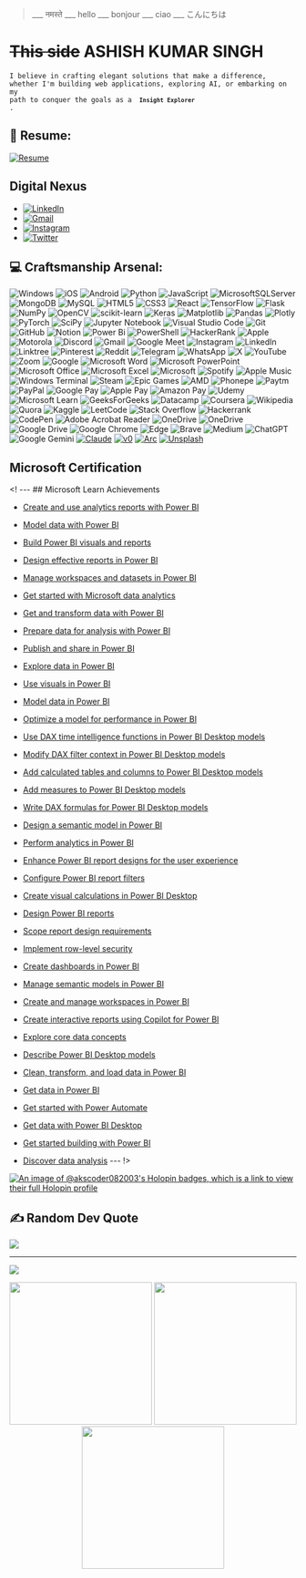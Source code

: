 >___ नमस्ते ___ hello ___ bonjour ___  ciao ___ こんにちは

# ~~This side~~ **ASHISH KUMAR SINGH**
<code>I believe in crafting elegant solutions that make a difference, whether I'm building web applications, exploring AI, or embarking on my path to conquer the goals as a <code> **Insight Explorer** </code>.</code>

## 📄 Resume:
[![Resume](https://img.shields.io/badge/Resume-%2312100E.svg?logo=adobe-acrobat-reader&logoColor=white)](https://1drv.ms/b/c/3ba2fe7a72a37ee3/EQU6WzbD5e1ChCyfyyqSayEBfQ1glqyNDHXmzivmTgq2FA?e=yKcrK9)

## Digital Nexus
* [![LinkedIn](https://img.shields.io/badge/LinkedIn-%230077B5.svg?logo=linkedin&logoColor=white)](https://www.linkedin.com/in/ashish-kumar-singh-440146227/)
* [![Gmail](https://img.shields.io/badge/Gmail--informational?style=social&logo=gmail)](https://www.ashishk.singh1008@gmail.com)
* [![Instagram](https://img.shields.io/badge/Instagram-%23E4405F.svg?logo=Instagram&logoColor=white)](https://www.instagram.com/a.k.singh08/)
* [![Twitter](https://img.shields.io/badge/Twitter-%231DA1F2.svg?logo=Twitter&logoColor=white)](https://x.com/a_k_singh8) 

## 💻 Craftsmanship Arsenal:
![Windows](https://img.shields.io/badge/Windows-0078D6?style=for-the-badge&logo=windows&logoColor=white) ![iOS](https://img.shields.io/badge/iOS-000000?style=for-the-badge&logo=ios&logoColor=white) ![Android](https://img.shields.io/badge/Android-3DDC84?style=for-the-badge&logo=android&logoColor=white) ![Python](https://img.shields.io/badge/python-3670A0?style=for-the-badge&logo=python&logoColor=ffdd54) ![JavaScript](https://img.shields.io/badge/javascript-%23323330.svg?style=for-the-badge&logo=javascript&logoColor=%23F7DF1E) ![MicrosoftSQLServer](https://img.shields.io/badge/Microsoft%20SQL%20Server-CC2927?style=for-the-badge&logo=microsoft%20sql%20server&logoColor=white) ![MongoDB](https://img.shields.io/badge/MongoDB-%234ea94b.svg?style=for-the-badge&logo=mongodb&logoColor=white) ![MySQL](https://img.shields.io/badge/mysql-4479A1.svg?style=for-the-badge&logo=mysql&logoColor=white) ![HTML5](https://img.shields.io/badge/html5-%23E34F26.svg?style=for-the-badge&logo=html5&logoColor=white) ![CSS3](https://img.shields.io/badge/css3-%231572B6.svg?style=for-the-badge&logo=css3&logoColor=white) ![React](https://img.shields.io/badge/react-%2320232a.svg?style=for-the-badge&logo=react&logoColor=%2361DAFB) ![TensorFlow](https://img.shields.io/badge/TensorFlow-%23FF6F00.svg?style=for-the-badge&logo=TensorFlow&logoColor=white) ![Flask](https://img.shields.io/badge/flask-%23000.svg?style=for-the-badge&logo=flask&logoColor=white) ![NumPy](https://img.shields.io/badge/numpy-%23013243.svg?style=for-the-badge&logo=numpy&logoColor=white) ![OpenCV](https://img.shields.io/badge/opencv-%23white.svg?style=for-the-badge&logo=opencv&logoColor=white) ![scikit-learn](https://img.shields.io/badge/scikit--learn-%23F7931E.svg?style=for-the-badge&logo=scikit-learn&logoColor=white) ![Keras](https://img.shields.io/badge/Keras-%23D00000.svg?style=for-the-badge&logo=Keras&logoColor=white) ![Matplotlib](https://img.shields.io/badge/Matplotlib-%23ffffff.svg?style=for-the-badge&logo=Matplotlib&logoColor=black) ![Pandas](https://img.shields.io/badge/pandas-%23150458.svg?style=for-the-badge&logo=pandas&logoColor=white) ![Plotly](https://img.shields.io/badge/Plotly-%233F4F75.svg?style=for-the-badge&logo=plotly&logoColor=white) ![PyTorch](https://img.shields.io/badge/PyTorch-%23EE4C2C.svg?style=for-the-badge&logo=PyTorch&logoColor=white) ![SciPy](https://img.shields.io/badge/SciPy-%230C55A5.svg?style=for-the-badge&logo=scipy&logoColor=%white) ![Jupyter Notebook](https://img.shields.io/badge/jupyter-%23FA0F00.svg?style=for-the-badge&logo=jupyter&logoColor=white) ![Visual Studio Code](https://img.shields.io/badge/Visual%20Studio%20Code-0078d7.svg?style=for-the-badge&logo=visual-studio-code&logoColor=white) ![Git](https://img.shields.io/badge/git-%23F05033.svg?style=for-the-badge&logo=git&logoColor=white) ![GitHub](https://img.shields.io/badge/github-%23121011.svg?style=for-the-badge&logo=github&logoColor=white) ![Notion](https://img.shields.io/badge/Notion-%23000000.svg?style=for-the-badge&logo=notion&logoColor=white) ![Power Bi](https://img.shields.io/badge/power_bi-F2C811?style=for-the-badge&logo=powerbi&logoColor=black) ![PowerShell](https://img.shields.io/badge/PowerShell-%235391FE.svg?style=for-the-badge&logo=powershell&logoColor=white) ![HackerRank](https://img.shields.io/badge/-Hackerrank-2EC866?style=for-the-badge&logo=HackerRank&logoColor=white) ![Apple](https://img.shields.io/badge/Apple-%23000000.svg?style=for-the-badge&logo=apple&logoColor=white) ![Motorola](https://img.shields.io/badge/Motorola-%23E1140A.svg?style=for-the-badge&logo=motorola&logoColor=white) ![Discord](https://img.shields.io/badge/Discord-%235865F2.svg?style=for-the-badge&logo=discord&logoColor=white) ![Gmail](https://img.shields.io/badge/Gmail-D14836?style=for-the-badge&logo=gmail&logoColor=white) ![Google Meet](https://img.shields.io/badge/Google%20Meet-00897B?style=for-the-badge&logo=google-meet&logoColor=white) ![Instagram](https://img.shields.io/badge/Instagram-%23E4405F.svg?style=for-the-badge&logo=Instagram&logoColor=white) ![LinkedIn](https://img.shields.io/badge/linkedin-%230077B5.svg?style=for-the-badge&logo=linkedin&logoColor=white) ![Linktree](https://img.shields.io/badge/linktree-1de9b6?style=for-the-badge&logo=linktree&logoColor=white) ![Pinterest](https://img.shields.io/badge/Pinterest-%23E60023.svg?style=for-the-badge&logo=Pinterest&logoColor=white) ![Reddit](https://img.shields.io/badge/Reddit-FF4500?style=for-the-badge&logo=reddit&logoColor=white) ![Telegram](https://img.shields.io/badge/Telegram-2CA5E0?style=for-the-badge&logo=telegram&logoColor=white) ![WhatsApp](https://img.shields.io/badge/WhatsApp-25D366?style=for-the-badge&logo=whatsapp&logoColor=white) ![X](https://img.shields.io/badge/X-%23000000.svg?style=for-the-badge&logo=X&logoColor=white) ![YouTube](https://img.shields.io/badge/YouTube-%23FF0000.svg?style=for-the-badge&logo=YouTube&logoColor=white) ![Zoom](https://img.shields.io/badge/Zoom-2D8CFF?style=for-the-badge&logo=zoom&logoColor=white) ![Google](https://img.shields.io/badge/google-4285F4?style=for-the-badge&logo=google&logoColor=white) ![Microsoft Word](https://img.shields.io/badge/Microsoft_Word-2B579A?style=for-the-badge&logo=microsoft-word&logoColor=white) ![Microsoft PowerPoint](https://img.shields.io/badge/Microsoft_PowerPoint-B7472A?style=for-the-badge&logo=microsoft-powerpoint&logoColor=white) ![Microsoft Office](https://img.shields.io/badge/Microsoft_Office-D83B01?style=for-the-badge&logo=microsoft-office&logoColor=white) ![Microsoft Excel](https://img.shields.io/badge/Microsoft_Excel-217346?style=for-the-badge&logo=microsoft-excel&logoColor=white) ![Microsoft](https://img.shields.io/badge/Microsoft-0078D4?style=for-the-badge&logo=microsoft&logoColor=white) ![Spotify](https://img.shields.io/badge/Spotify-1ED760?style=for-the-badge&logo=spotify&logoColor=white) ![Apple Music](https://img.shields.io/badge/Apple_Music-9933CC?style=for-the-badge&logo=apple-music&logoColor=white) ![Windows Terminal](https://img.shields.io/badge/Windows%20Terminal-%234D4D4D.svg?style=for-the-badge&logo=windows-terminal&logoColor=white) ![Steam](https://img.shields.io/badge/steam-%23000000.svg?style=for-the-badge&logo=steam&logoColor=white) ![Epic Games](https://img.shields.io/badge/epicgames-%23313131.svg?style=for-the-badge&logo=epicgames&logoColor=white) ![AMD](https://img.shields.io/badge/AMD-%23000000.svg?style=for-the-badge&logo=amd&logoColor=white) ![Phonepe](https://img.shields.io/badge/Phonepe-54039A?style=for-the-badge&logo=phonepe&logoColor=white) ![Paytm](https://img.shields.io/badge/Paytm-1C2C94?style=for-the-badge&logo=paytm&logoColor=05BAF3) ![PayPal](https://img.shields.io/badge/PayPal-00457C?style=for-the-badge&logo=paypal&logoColor=white) ![Google Pay](https://img.shields.io/badge/GooglePay-%233780F1.svg?style=for-the-badge&logo=Google-Pay&logoColor=white) ![Apple Pay](https://img.shields.io/badge/ApplePay-000000.svg?style=for-the-badge&logo=Apple-Pay&logoColor=white) ![Amazon Pay](https://img.shields.io/badge/AmazonPay-ff9900.svg?style=for-the-badge&logo=Amazon-Pay&logoColor=white) ![Udemy](https://img.shields.io/badge/Udemy-A435F0?style=for-the-badge&logo=Udemy&logoColor=white) ![Microsoft Learn](https://img.shields.io/badge/Microsoft_Learn-258ffa?style=for-the-badge&logo=microsoft&logoColor=white) ![GeeksForGeeks](https://img.shields.io/badge/GeeksforGeeks-gray?style=for-the-badge&logo=geeksforgeeks&logoColor=35914c) ![Datacamp](https://img.shields.io/badge/Datacamp-05192D?style=for-the-badge&logo=datacamp&logoColor=03E860) ![Coursera](https://img.shields.io/badge/Coursera-%230056D2.svg?style=for-the-badge&logo=Coursera&logoColor=white) ![Wikipedia](https://img.shields.io/badge/Wikipedia-%23000000.svg?style=for-the-badge&logo=wikipedia&logoColor=white) ![Quora](https://img.shields.io/badge/Quora-%23B92B27.svg?style=for-the-badge&logo=Quora&logoColor=white) ![Kaggle](https://img.shields.io/badge/Kaggle-035a7d?style=for-the-badge&logo=kaggle&logoColor=white) ![LeetCode](https://img.shields.io/badge/LeetCode-000000?style=for-the-badge&logo=LeetCode&logoColor=#d16c06) ![Stack Overflow](https://img.shields.io/badge/-Stackoverflow-FE7A16?style=for-the-badge&logo=stack-overflow&logoColor=white) ![Hackerrank](https://img.shields.io/badge/-Hackerrank-2EC866?style=for-the-badge&logo=HackerRank&logoColor=white) ![CodePen](https://img.shields.io/badge/Codepen-000000?style=for-the-badge&logo=codepen&logoColor=white) ![Adobe Acrobat Reader](https://img.shields.io/badge/Adobe%20Acrobat%20Reader-EC1C24.svg?style=for-the-badge&logo=Adobe%20Acrobat%20Reader&logoColor=white) ![OneDrive](https://img.shields.io/badge/OneDrive-0078D4.svg?style=for-the-badge&logo=microsoftonedrive&logoColor=white) ![OneDrive](https://img.shields.io/badge/OneDrive-white?style=for-the-badge&logo=Microsoft%20OneDrive&logoColor=0078D4) ![Google Drive](https://img.shields.io/badge/Google%20Drive-4285F4?style=for-the-badge&logo=googledrive&logoColor=white) ![Google Chrome](https://img.shields.io/badge/Google%20Chrome-4285F4?style=for-the-badge&logo=GoogleChrome&logoColor=white) ![Edge](https://img.shields.io/badge/Edge-0078D7?style=for-the-badge&logo=Microsoft-edge&logoColor=white) ![Brave](https://img.shields.io/badge/Brave-FB542B?style=for-the-badge&logo=Brave&logoColor=white) ![Medium](https://img.shields.io/badge/Medium-12100E?style=for-the-badge&logo=medium&logoColor=white) ![ChatGPT](https://img.shields.io/badge/chatGPT-74aa9c?style=for-the-badge&logo=openai&logoColor=white) ![Google Gemini](https://img.shields.io/badge/google%20gemini-8E75B2?style=for-the-badge&logo=google%20gemini&logoColor=white) [![Claude](https://img.shields.io/badge/Claude-D97757?logo=claude&logoColor=fff)](#) [![v0](https://img.shields.io/badge/v0-000?logo=v0&logoColor=fff)](#) [![Arc](https://img.shields.io/badge/Arc-FCBFBD?logo=arc&logoColor=000)](#) [![Unsplash](https://img.shields.io/badge/Unsplash-000000?logo=Unsplash&logoColor=white)](#) 

## Microsoft Certification

<! --- ## Microsoft Learn Achievements
- [Create and use analytics reports with Power BI](https://learn.microsoft.com/api/achievements/share/en-us/18936860/9X9JEQMU?sharingId=2A4262C729404996)
* [Model data with Power BI](https://learn.microsoft.com/api/achievements/share/en-us/18936860/UYUTENA3?sharingId=2A4262C729404996)
- [Build Power BI visuals and reports](https://learn.microsoft.com/api/achievements/share/en-us/18936860/N2HYTBQF?sharingId=2A4262C729404996)
- [Design effective reports in Power BI](https://learn.microsoft.com/api/achievements/share/en-us/18936860/9XG3TQCU?sharingId=2A4262C729404996)
- [Manage workspaces and datasets in Power BI](https://learn.microsoft.com/api/achievements/share/en-us/18936860/HACC4JS8?sharingId=2A4262C729404996)
- [Get started with Microsoft data analytics](https://learn.microsoft.com/api/achievements/share/en-us/18936860/N7TADV2F?sharingId=2A4262C729404996)
- [Get and transform data with Power BI](https://learn.microsoft.com/api/achievements/share/en-us/18936860/24UTBP2V?sharingId=2A4262C729404996)
- [Prepare data for analysis with Power BI](https://learn.microsoft.com/api/achievements/share/en-us/18936860/DGR3CLBJ?sharingId=2A4262C729404996)

- [Publish and share in Power BI](https://learn.microsoft.com/api/achievements/share/en-us/18936860/FVFCTJBX?sharingId=2A4262C729404996)
- [Explore data in Power BI](https://learn.microsoft.com/api/achievements/share/en-us/18936860/FVFCTQVX?sharingId=2A4262C729404996)
- [Use visuals in Power BI](https://learn.microsoft.com/api/achievements/share/en-us/18936860/ESER8K9P?sharingId=2A4262C729404996)
- [Model data in Power BI](https://learn.microsoft.com/api/achievements/share/en-us/18936860/9X9JQJJU?sharingId=2A4262C729404996)
- [Optimize a model for performance in Power BI](https://learn.microsoft.com/api/achievements/share/en-us/18936860/3R3SPFAH?sharingId=2A4262C729404996)
- [Use DAX time intelligence functions in Power BI Desktop models](https://learn.microsoft.com/api/achievements/share/en-us/18936860/UYUDUBR3?sharingId=2A4262C729404996)
- [Modify DAX filter context in Power BI Desktop models](https://learn.microsoft.com/api/achievements/share/en-us/18936860/HA3UCRQ8?sharingId=2A4262C729404996)
- [Add calculated tables and columns to Power BI Desktop models](https://learn.microsoft.com/api/achievements/share/en-us/18936860/FV8PZH8X?sharingId=2A4262C729404996)
- [Add measures to Power BI Desktop models](https://learn.microsoft.com/api/achievements/share/en-us/18936860/KGE9FZ4B?sharingId=2A4262C729404996)
- [Write DAX formulas for Power BI Desktop models](https://learn.microsoft.com/api/achievements/share/en-us/18936860/N2HQKMDF?sharingId=2A4262C729404996)
- [Design a semantic model in Power BI](https://learn.microsoft.com/api/achievements/share/en-us/18936860/FV8E4BVX?sharingId=2A4262C729404996)
- [Perform analytics in Power BI](https://learn.microsoft.com/api/achievements/share/en-us/18936860/WZ3XJKQN?sharingId=2A4262C729404996)
- [Enhance Power BI report designs for the user experience](https://learn.microsoft.com/api/achievements/share/en-us/18936860/87UNGK3W?sharingId=2A4262C729404996)
- [Configure Power BI report filters](https://learn.microsoft.com/api/achievements/share/en-us/18936860/B6PJ3GTD?sharingId=2A4262C729404996)
- [Create visual calculations in Power BI Desktop](https://learn.microsoft.com/api/achievements/share/en-us/18936860/YQNAP5WR?sharingId=2A4262C729404996)
- [Design Power BI reports](https://learn.microsoft.com/api/achievements/share/en-us/18936860/74X7TXQZ?sharingId=2A4262C729404996)
- [Scope report design requirements](https://learn.microsoft.com/api/achievements/share/en-us/18936860/DCPBEF5J?sharingId=2A4262C729404996)
- [Implement row-level security](https://learn.microsoft.com/api/achievements/share/en-us/18936860/FVHHJLCX?sharingId=2A4262C729404996)
- [Create dashboards in Power BI](https://learn.microsoft.com/api/achievements/share/en-us/18936860/WZU9WLYN?sharingId=2A4262C729404996)
- [Manage semantic models in Power BI](https://learn.microsoft.com/api/achievements/share/en-us/18936860/DCPE2VHJ?sharingId=2A4262C729404996)
- [Create and manage workspaces in Power BI](https://learn.microsoft.com/api/achievements/share/en-us/18936860/879YZBGW?sharingId=2A4262C729404996)
- [Create interactive reports using Copilot for Power BI](https://learn.microsoft.com/api/achievements/share/en-us/18936860/9XJB339U?sharingId=2A4262C729404996)
- [Explore core data concepts](https://learn.microsoft.com/api/achievements/share/en-us/18936860/D636F85J?sharingId=2A4262C729404996)
- [Describe Power BI Desktop models](https://learn.microsoft.com/api/achievements/share/en-us/18936860/2KQMEETV?sharingId=2A4262C729404996)
- [Clean, transform, and load data in Power BI](https://learn.microsoft.com/api/achievements/share/en-us/18936860/K5X9GSPB?sharingId=2A4262C729404996)
- [Get data in Power BI](https://learn.microsoft.com/api/achievements/share/en-us/18936860/CWEXDCM9?sharingId=2A4262C729404996)
- [Get started with Power Automate](https://learn.microsoft.com/api/achievements/share/en-us/18936860/3XKX7KEH?sharingId=2A4262C729404996)
- [Get data with Power BI Desktop](https://learn.microsoft.com/api/achievements/share/en-us/18936860/4SFSBTJK?sharingId=2A4262C729404996)
- [Get started building with Power BI](https://learn.microsoft.com/api/achievements/share/en-us/18936860/QD8B3SJE?sharingId=2A4262C729404996)
- [Discover data analysis](https://learn.microsoft.com/api/achievements/share/en-us/18936860/7ECQM6LZ?sharingId=2A4262C729404996) --- !>

[![An image of @akscoder082003's Holopin badges, which is a link to view their full Holopin profile](https://holopin.me/akscoder082003)](https://holopin.io/@akscoder082003)

## ✍️ Random Dev Quote
![](https://quotes-github-readme.vercel.app/api?type=horizontal&theme=radical)

---
[![](https://visitcount.itsvg.in/api?id=akscoder082003&label=Profile%20Views&color=9&icon=2&pretty=true)](https://visitcount.itsvg.in)

<!-- Proudly created with GPRM ( https://gprm.itsvg.in ) -->

<div align="center">
  <img src="https://user-images.githubusercontent.com/74038190/213866269-5d00981c-7c98-46d7-8a8e-16f462f15227.gif" width="250" />
  <img src="https://user-images.githubusercontent.com/74038190/213866269-5d00981c-7c98-46d7-8a8e-16f462f15227.gif" width="250" />
  <img src="https://user-images.githubusercontent.com/74038190/213866269-5d00981c-7c98-46d7-8a8e-16f462f15227.gif" width="250" />
</div>

